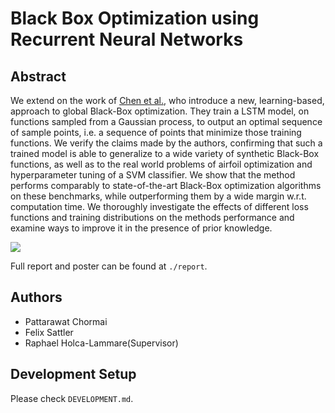 # Black Box Optimization using Recurrent Neural Networks

## Abstract
We extend on the work of [Chen et al.](https://arxiv.org/abs/1611.03824), who introduce a new, learning-based, approach to global Black-Box optimization. They train a LSTM model, on functions sampled from a Gaussian process, to output an optimal sequence of sample points, i.e. a sequence of points that minimize those training functions. We verify the claims made by the authors, confirming that such a trained model is able to generalize to a wide variety of synthetic Black-Box functions, as well as to the real world problems of airfoil optimization and hyperparameter tuning of a SVM classifier. We show that the method performs comparably to state-of-the-art Black-Box optimization algorithms on these benchmarks, while outperforming them by a wide margin w.r.t. computation time. We thoroughly investigate the effects of different loss functions and training distributions on the methods performance and examine ways to improve it in the presence of prior knowledge.

![](https://i.imgur.com/4b0jRnB.jpg)

Full report and poster can be found at `./report`.



## Authors
- Pattarawat Chormai
- Felix Sattler
- Raphael Holca-Lammare(Supervisor)


## Development Setup
Please check `DEVELOPMENT.md`.
